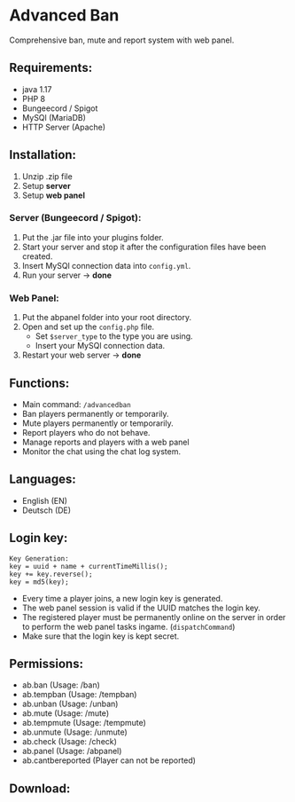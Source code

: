 # Advanced Ban
Comprehensive ban, mute and report system with web panel.

## Requirements:
- java 1.17
- PHP 8
- Bungeecord / Spigot
- MySQl (MariaDB)
- HTTP Server (Apache)

## Installation:
1. Unzip .zip file
2. Setup **server**
3. Setup **web panel**
### Server (Bungeecord / Spigot):
1. Put the .jar file into your plugins folder.
2. Start your server and stop it after the configuration files have been created.
3. Insert MySQl connection data into `config.yml`.
4. Run your server -> **done**
### Web Panel:
1. Put the abpanel folder into your root directory.
2. Open and set up the `config.php` file.
   - Set `$server_type` to the type you are using.
   - Insert your MySQl connection data.
3. Restart your web server -> **done**

## Functions:
- Main command: `/advancedban`
- Ban players permanently or temporarily.
- Mute players permanently or temporarily.
- Report players who do not behave.
- Manage reports and players with a web panel
- Monitor the chat using the chat log system.

## Languages:
- English (EN)
- Deutsch (DE)

## Login key:
````
Key Generation:
key = uuid + name + currentTimeMillis();
key += key.reverse();
key = md5(key);
````
- Every time a player joins, a new login key is generated.
- The web panel session is valid if the UUID matches the login key.
- The registered player must be permanently online on the server in order to perform the web panel tasks ingame. (`dispatchCommand`)
- Make sure that the login key is kept secret.

## Permissions:
- ab.ban (Usage: /ban)
- ab.tempban (Usage: /tempban)
- ab.unban (Usage: /unban)
- ab.mute (Usage: /mute)
- ab.tempmute (Usage: /tempmute)
- ab.unmute (Usage: /unmute)
- ab.check (Usage: /check)
- ab.panel (Usage: /abpanel)
- ab.cantbereported (Player can not be reported)

## Download:
